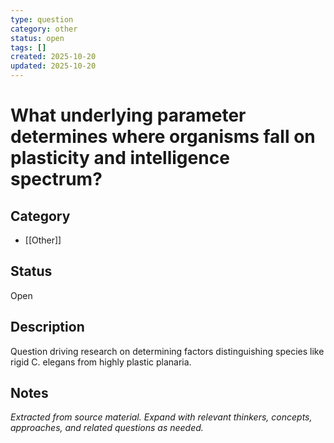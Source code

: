```yaml
---
type: question
category: other
status: open
tags: []
created: 2025-10-20
updated: 2025-10-20
---
```


# What underlying parameter determines where organisms fall on plasticity and intelligence spectrum?

## Category

- [[Other]]

## Status

Open

## Description

Question driving research on determining factors distinguishing species like rigid C. elegans from highly plastic planaria.

## Notes

*Extracted from source material. Expand with relevant thinkers, concepts, approaches, and related questions as needed.*

